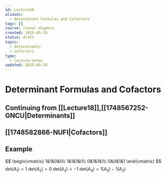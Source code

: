```yaml
---
id: Lecture19
aliases:
  - Determinant Formulas and Cofactors
tags: []
course: linear-algebra
created: 2025-05-29
status: draft
topic:
  - determinants
  - cofactors
type:
  - lecture-notes
updated: 2025-05-29
---
```


# Determinant Formulas and Cofactors

## Continuing from [[Lecture18]],[[1748567252-GNCU|Determinants]]

## [[1748582866-NUFI|Cofactors]]

## Example
$$
\begin{vmatrix}
1&1&0&0\\
1&1&1&0\\
0&1&1&1\\
0&0&1&1
\end{vmatrix}
$$
$\text{det}(A_1) = 1$
$\text{det}(A_2) = 0$
$\text{det}(A_3) = -1$
$\text{det}(A_4) = 1 (A_3) - 1(A_2)$
